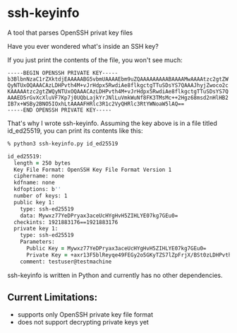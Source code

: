 # ssh-keyinfo
A tool that parses OpenSSH privat key files

Have you ever wondered what's inside an SSH key?

If you just print the contents of the file, you won't see much:

```
-----BEGIN OPENSSH PRIVATE KEY-----
b3BlbnNzaC1rZXktdjEAAAAABG5vbmUAAAAEbm9uZQAAAAAAAAABAAAAMwAAAAtzc2gtZW
QyNTUxOQAAACAzLDHPvth4M+vJrHdpx5RwdiAe8flkgctgTTuSDsYS7QAAAJhyjZwoco2c
KAAAAAtzc2gtZWQyNTUxOQAAACAzLDHPvth4M+vJrHdpx5RwdiAe8flkgctgTTuSDsYS7Q
AAAED5rGvXcXluVF7Kp7j0UQbLajkYrJNlLuVmkWuNf8FK3TMsMc++2Hgz68msd2nHlHB2
IB7x+WSBy2BNO5IOxhLtAAAAFHRlc3R1c2VyQHRlc3RtYWNoaW5lAQ==
-----END OPENSSH PRIVATE KEY-----
```

That's why I wrote ssh-keyinfo. Assuming the key above is in a file titled id_ed25519, you can print its contents like this:

```zsh
% python3 ssh-keyinfo.py id_ed25519

id_ed25519:
  length = 250 bytes
  Key File Format: OpenSSH Key File Format Version 1
  ciphername: none
  kdfname: none
  kdfoptions: b''
  number of keys: 1
  public key 1:
    type: ssh-ed25519
    data: Mywxz77YeDPryax3aceUcHYgHvH5ZIHLYE07kg7GEu0=
  checkints: 1921883176==1921883176
  private key 1:
    type: ssh-ed25519
    Parameters:
      Public Key = Mywxz77YeDPryax3aceUcHYgHvH5ZIHLYE07kg7GEu0=
      Private Key = +axr13F5blReyqe49FEGy2o5GKyTZS7lZpFrjX/BSt0zLDHPvth4M+vJrHdpx5RwdiAe8flkgctgTTuSDsYS7Q==
    comment: testuser@testmachine

```

ssh-keyinfo is written in Python and currently has no other dependencies.

Current Limitations:
-------------------

- supports only OpenSSH private key file format
- does not support decrypting private keys yet